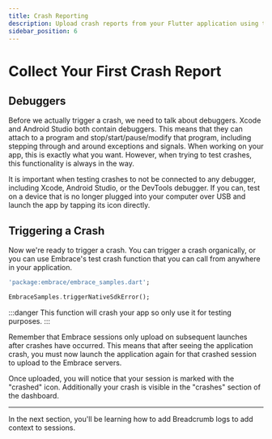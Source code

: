 ```yaml
---
title: Crash Reporting
description: Upload crash reports from your Flutter application using the Embrace SDK
sidebar_position: 6
---
```


# Collect Your First Crash Report 

## Debuggers

Before we actually trigger a crash, we need to talk about debuggers. Xcode and Android Studio both contain debuggers. This means that they can attach to a program and stop/start/pause/modify that program, including stepping through and around exceptions and signals. When working on your app, this is exactly what you want. However, when trying to test crashes, this functionality is always in the way.

It is important when testing crashes to not be connected to any debugger, including Xcode, Android Studio, or the DevTools debugger. If you can, test on a device that is no longer plugged into your computer over USB and launch the app by tapping its icon directly.

## Triggering a Crash

Now we're ready to trigger a crash. You can trigger a crash organically, or you can use Embrace's test crash function that you can call from anywhere in your application.

```dart
'package:embrace/embrace_samples.dart';

EmbraceSamples.triggerNativeSdkError();
```

:::danger
This function will crash your app so only use it for testing purposes.
:::

Remember that Embrace sessions only upload on subsequent launches after crashes have occurred.
This means that after seeing the application crash, you must now launch the application again for that crashed session to upload to the Embrace servers.

Once uploaded, you will notice that your session is marked with the "crashed" icon. Additionally your crash is visible in the "crashes" section of the dashboard.

---

In the next section, you'll be learning how to add Breadcrumb logs to add context to sessions. 
